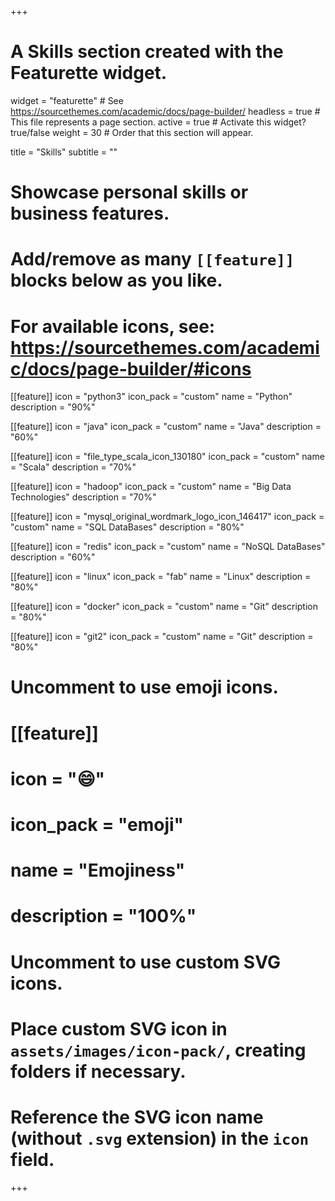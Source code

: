 +++
# A Skills section created with the Featurette widget.
widget = "featurette"  # See https://sourcethemes.com/academic/docs/page-builder/
headless = true  # This file represents a page section.
active = true  # Activate this widget? true/false
weight = 30  # Order that this section will appear.

title = "Skills"
subtitle = ""

# Showcase personal skills or business features.
# 
# Add/remove as many `[[feature]]` blocks below as you like.
# 
# For available icons, see: https://sourcethemes.com/academic/docs/page-builder/#icons

[[feature]]
  icon = "python3"
  icon_pack = "custom"
  name = "Python"
  description = "90%"

[[feature]]
  icon = "java"
  icon_pack = "custom"
  name = "Java"
  description = "60%"
 
[[feature]]
  icon = "file_type_scala_icon_130180"
  icon_pack = "custom"
  name = "Scala"
  description = "70%"
  
[[feature]]
  icon = "hadoop"
  icon_pack = "custom"
  name = "Big Data Technologies"
  description = "70%"

[[feature]]
  icon = "mysql_original_wordmark_logo_icon_146417"
  icon_pack = "custom"
  name = "SQL DataBases"
  description = "80%"
  
[[feature]]
  icon = "redis"
  icon_pack = "custom"
  name = "NoSQL DataBases"
  description = "60%"
  
[[feature]]
  icon = "linux"
  icon_pack = "fab"
  name = "Linux"
  description = "80%"

[[feature]]
  icon = "docker"
  icon_pack = "custom"
  name = "Git"
  description = "80%"
  
[[feature]]
  icon = "git2"
  icon_pack = "custom"
  name = "Git"
  description = "80%"

# Uncomment to use emoji icons.
# [[feature]]
#  icon = ":smile:"
#  icon_pack = "emoji"
#  name = "Emojiness"
#  description = "100%"  

# Uncomment to use custom SVG icons.
# Place custom SVG icon in `assets/images/icon-pack/`, creating folders if necessary.
# Reference the SVG icon name (without `.svg` extension) in the `icon` field.

  




+++
